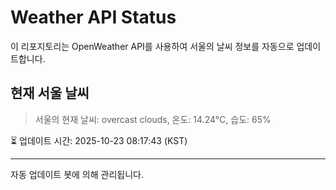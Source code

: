 
# Weather API Status

이 리포지토리는 OpenWeather API를 사용하여 서울의 날씨 정보를 자동으로 업데이트합니다.

## 현재 서울 날씨
> 서울의 현재 날씨: overcast clouds, 온도: 14.24°C, 습도: 65%

⏳ 업데이트 시간: 2025-10-23 08:17:43 (KST)

---
자동 업데이트 봇에 의해 관리됩니다.
